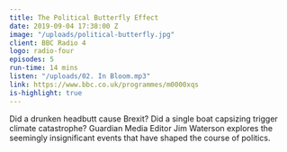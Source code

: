 ```yaml
---
title: The Political Butterfly Effect
date: 2019-09-04 17:38:00 Z
image: "/uploads/political-butterfly.jpg"
client: BBC Radio 4
logo: radio-four
episodes: 5
run-time: 14 mins
listen: "/uploads/02. In Bloom.mp3"
link: https://www.bbc.co.uk/programmes/m0000xqs
is-highlight: true
---
```


Did a drunken headbutt cause Brexit? Did a single boat capsizing trigger climate catastrophe? Guardian Media Editor Jim Waterson explores the seemingly insignificant events that have shaped the course of politics.